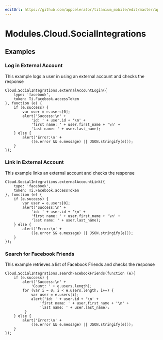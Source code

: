```yaml
---
editUrl: https://github.com/appcelerator/titanium_mobile/edit/master/apidoc/Modules/Cloud/SocialIntegrations/SocialIntegrations.yml
---
```

# Modules.Cloud.SocialIntegrations

<TypeHeader/>

## Examples

### Log in External Account

This example logs a user in using an external account and checks the response

    Cloud.SocialIntegrations.externalAccountLogin({
        type: 'facebook',
        token: Ti.Facebook.accessToken
    }, function (e) {
        if (e.success) {
            var user = e.users[0];
            alert('Success:\n' +
                'id: ' + user.id + '\n' +
                'first name: ' + user.first_name + '\n' +
                'last name: ' + user.last_name);
        } else {
            alert('Error:\n' +
                ((e.error && e.message) || JSON.stringify(e)));
        }
    });

### Link in External Account

This example links an external account and checks the response

    Cloud.SocialIntegrations.externalAccountLink({
        type: 'facebook',
        token: Ti.Facebook.accessToken
    }, function (e) {
        if (e.success) {
            var user = e.users[0];
            alert('Success:\n' +
                'id: ' + user.id + '\n' +
                'first name: ' + user.first_name + '\n' +
                'last name: ' + user.last_name);
        } else {
            alert('Error:\n' +
                ((e.error && e.message) || JSON.stringify(e)));
        }
    });

### Search for Facebook Friends

This example retrieves a list of Facebook Friends and checks the response

    Cloud.SocialIntegrations.searchFacebookFriends(function (e){
        if (e.success) {
            alert('Success:\n' +
                'Count: ' + e.users.length);
            for (var i = 0; i < e.users.length; i++) {
                var user = e.users[i];
                alert('id: ' + user.id + '\n' +
                    'first name: ' + user.first_name + '\n' +
                    'last name: ' + user.last_name);
             }
        } else {
            alert('Error:\n' +
                ((e.error && e.message) || JSON.stringify(e)));
        }
    });

<ApiDocs/>
